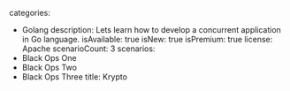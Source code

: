 categories:
  - Golang
description: Lets learn how to develop a concurrent application in Go language.
isAvailable: true
isNew: true
isPremium: true
license: Apache
scenarioCount: 3
scenarios:
 - Black Ops One
 - Black Ops Two
 - Black Ops Three
title: Krypto